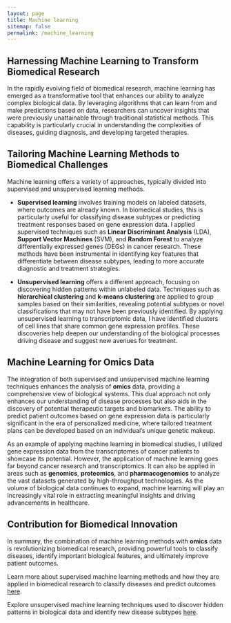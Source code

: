 ```yaml
---
layout: page
title: Machine learning
sitemap: false
permalink: /machine_learning
---
```


## Harnessing Machine Learning to Transform Biomedical Research

In the rapidly evolving field of biomedical research, machine learning has emerged as a transformative tool that enhances our ability to analyze complex biological data. By leveraging algorithms that can learn from and make predictions based on data, researchers can uncover insights that were previously unattainable through traditional statistical methods. This capability is particularly crucial in understanding the complexities of diseases, guiding diagnosis, and developing targeted therapies.

## Tailoring Machine Learning Methods to Biomedical Challenges

Machine learning offers a variety of approaches, typically divided into supervised and unsupervised learning methods.

- **Supervised learning** involves training models on labeled datasets, where outcomes are already known. In biomedical studies, this is particularly useful for classifying disease subtypes or predicting treatment responses based on gene expression data. I applied supervised techniques such as **Linear Discriminant Analysis** (LDA), **Support Vector Machines** (SVM), and **Random Forest** to analyze differentially expressed genes (DEGs) in cancer research. These methods have been instrumental in identifying key features that differentiate between disease subtypes, leading to more accurate diagnostic and treatment strategies.

- **Unsupervised learning** offers a different approach, focusing on discovering hidden patterns within unlabeled data. Techniques such as **hierarchical clustering** and **k-means clustering** are applied to group samples based on their similarities, revealing potential subtypes or novel classifications that may not have been previously identified. By applying unsupervised learning to transcriptomic data, I have identified clusters of cell lines that share common gene expression profiles. These discoveries help deepen our understanding of the biological processes driving disease and suggest new avenues for treatment.

## Machine Learning for Omics Data

The integration of both supervised and unsupervised machine learning techniques enhances the analysis of **omics** data, providing a comprehensive view of biological systems. This dual approach not only enhances our understanding of disease processes but also aids in the discovery of potential therapeutic targets and biomarkers. The ability to predict patient outcomes based on gene expression data is particularly significant in the era of personalized medicine, where tailored treatment plans can be developed based on an individual’s unique genetic makeup.

As an example of applying machine learning in biomedical studies, I utilized gene expression data from the transcriptomes of cancer patients to showcase its potential. However, the application of machine learning goes far beyond cancer research and transcriptomics. It can also be applied in areas such as **genomics**, **proteomics**, and **pharmacogenomics** to analyze the vast datasets generated by high-throughput technologies. As the volume of biological data continues to expand, machine learning will play an increasingly vital role in extracting meaningful insights and driving advancements in healthcare.

## Contribution for Biomedical Innovation

In summary, the combination of machine learning methods with **omics** data is revolutionizing biomedical research, providing powerful tools to classify diseases, identify important biological features, and ultimately improve patient outcomes.

Learn more about supervised machine learning methods and how they are applied in biomedical research to classify diseases and predict outcomes [here](https://vanngocthuyla.github.io/posts/omics/supervised).

Explore unsupervised machine learning techniques used to discover hidden patterns in biological data and identify new disease subtypes [here](https://vanngocthuyla.github.io/posts/omics/unsupervised).
